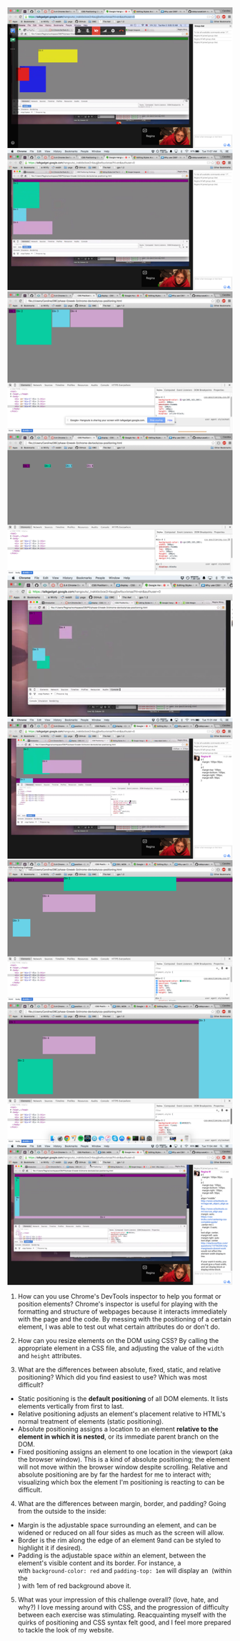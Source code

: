<img src="imgs/ex1.png" alt="1. Change the Colors">

<img src="imgs/ex2.png" alt="2. Column">

<img src="imgs/ex3.png" alt="3. Row">

<img src="imgs/ex4.png" alt="4. Make Equidistant">

<img src="imgs/ex5.png" alt="5. Squares">

<img src="imgs/ex6.png" alt="6. Footer">

<img src="imgs/ex7.png" alt="7. Header">

<img src="imgs/ex8.png" alt="8. Sidebar">

<img src="imgs/ex9.png" alt="9. Get Creative">

1. How can you use Chrome's DevTools inspector to help you format or position elements?
Chrome's inspector is useful for playing with the formatting and structure of webpages because it interacts immediately with the page and the code. By messing with the positioning of a certain element, I was able to test out what certain attributes do or don't do.

2. How can you resize elements on the DOM using CSS?
By calling the appropriate element in a CSS file, and adjusting the value of the `width` and `height` attributes.

3. What are the differences between absolute, fixed, static, and relative positioning? Which did you find easiest to use? Which was most difficult?
  * Static positioning is the **default positioning** of all DOM elements. It lists elements vertically from first to last.
  * Relative positioning adjusts an element's placement relative to HTML's normal treatment of elements (static positioning).
  * Absolute positioning assigns a location to an element **relative to the element in which it is nested**, or its immediate parent branch on the DOM.
  * Fixed positioning assigns an element to one location in the viewport (aka the browser window). This is a kind of absolute positioning; the element will not move within the browser window despite scrolling.
Relative and absolute positioning are by far the hardest for me to interact with; visualizing which box the element I'm positioning is reacting to can be difficult.

4. What are the differences between margin, border, and padding?
Going from the outside to the inside:
  * Margin is the adjustable space surrounding an element, and can be widened or reduced on all four sides as much as the screen will allow.
  * Border is the rim along the edge of an element 9and can be styled to highlight it if desired).
  * Padding is the adjustable space *within* an element, between the element's visible content and its border. For instance, a <div> with `background-color: red` and `padding-top: 1em` will display an <img> (within the <div>) with 1em of red background above it.

5. What was your impression of this challenge overall? (love, hate, and why?)
I love messing around with CSS, and the progression of difficulty between each exercise was stimulating. Reacquainting myself with the quirks of positioning and CSS syntax felt good, and I feel more prepared to tackle the look of my website.